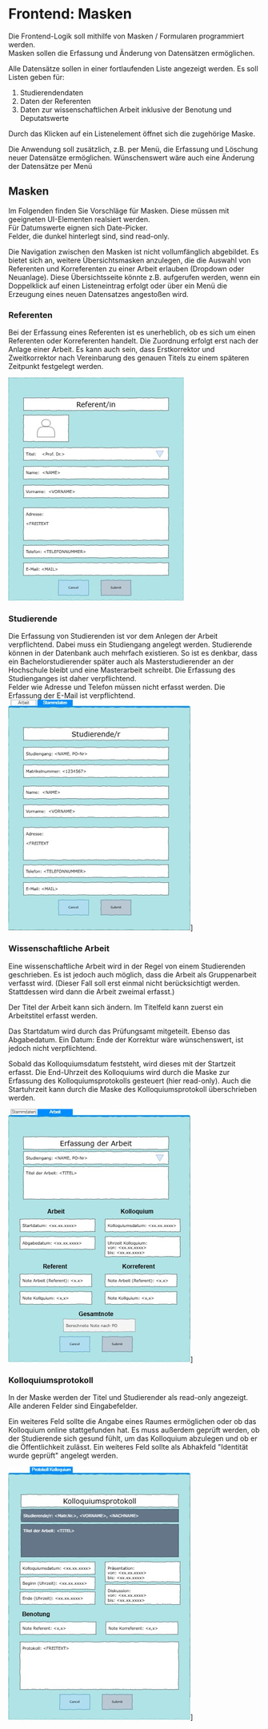 # Frontend: Masken

Die Frontend-Logik soll mithilfe von Masken / Formularen programmiert werden.  
Masken sollen die Erfassung und Änderung von Datensätzen ermöglichen.  

Alle Datensätze sollen in einer fortlaufenden Liste angezeigt werden. Es soll Listen geben für:

1. Studierendendaten  
2. Daten der Referenten  
3. Daten zur wissenschaftlichen Arbeit inklusive der Benotung und Deputatswerte  

Durch das Klicken auf ein Listenelement öffnet sich die zugehörige Maske.  

Die Anwendung soll zusätzlich, z.B. per Menü, die Erfassung und Löschung neuer Datensätze ermöglichen. Wünschenswert wäre auch eine Änderung der Datensätze per Menü  

## Masken

Im Folgenden finden Sie Vorschläge für Masken. Diese müssen mit geeigneten UI-Elementen realsiert werden.  
Für Datumswerte eignen sich Date-Picker.  
Felder, die dunkel hinterlegt sind, sind read-only.  

Die Navigation zwischen den Masken ist nicht vollumfänglich abgebildet.
Es bietet sich an, weitere Übersichtsmasken anzulegen, die die Auswahl von Referenten und Korreferenten zu einer Arbeit erlauben (Dropdown oder Neuanlage). Diese Übersichtsseite könnte z.B. aufgerufen werden, wenn ein Doppelklick auf einen Listeneintrag erfolgt oder über ein Menü die Erzeugung eines neuen Datensatzes angestoßen wird.  

### Referenten  

Bei der Erfassung eines Referenten ist es unerheblich, ob es sich um einen Referenten oder Korreferenten handelt. Die Zuordnung erfolgt erst nach der Anlage einer Arbeit. Es kann auch sein, dass Erstkorrektor und Zweitkorrektor nach Vereinbarung des genauen Titels zu einem späteren Zeitpunkt festgelegt werden.  

![Maske: Referent anlegen](/2_Anforderungsspezifikation/Masken/UI_Referent_anlegen.jpg "Referenten-Maske")

### Studierende

Die Erfassung von Studierenden ist vor dem Anlegen der Arbeit verpflichtend. Dabei muss ein Studiengang angelegt werden. Studierende können in der Datenbank auch mehrfach existieren. So ist es denkbar, dass ein Bachelorstudierender später auch als Masterstudierender an der Hochschule bleibt und eine Masterarbeit schreibt. Die Erfassung des Studienganges ist daher verpflichtend.  
Felder wie Adresse und Telefon müssen nicht erfasst werden. Die Erfassung der E-Mail ist verpflichtend.  
![Maske: Studierende anlegen](/2_Anforderungsspezifikation/Masken/UI_Studierende_anlegen.jpg)]

### Wissenschaftliche Arbeit

Eine wissenschaftliche Arbeit wird in der Regel von einem Studierenden geschrieben. Es ist jedoch auch möglich, dass die Arbeit als Gruppenarbeit verfasst wird. (Dieser Fall soll erst einmal nicht berücksichtigt werden. Stattdessen wird dann die Arbeit zweimal erfasst.)  

Der Titel der Arbeit kann sich ändern. Im Titelfeld kann zuerst ein Arbeitstitel erfasst werden.  

Das Startdatum wird durch das Prüfungsamt mitgeteilt. Ebenso das Abgabedatum. Ein Datum: Ende der Korrektur wäre wünschenswert, ist jedoch nicht verpflichtend.  

Sobald das Kolloquiumsdatum feststeht, wird dieses mit der Startzeit erfasst.  Die End-Uhrzeit des Kolloquiums wird durch die Maske zur Erfassung des Kolloquiumsprotokolls gesteuert (hier read-only). Auch die Startuhrzeit kann durch die Maske des Kolloquiumsprotokoll überschrieben werden.  

![Maske: wissenschaftliche Arbeit anlegen](/2_Anforderungsspezifikation/Masken/UI_wiss_Arbeit_anlegen.jpg)]

### Kolloquiumsprotokoll  

In der Maske werden der Titel und Studierender als read-only angezeigt. Alle anderen Felder sind Eingabefelder.  

Ein weiteres Feld sollte die Angabe eines Raumes ermöglichen oder ob das Kolloquium online stattgefunden hat. Es muss außerdem geprüft werden, ob der Studierende sich gesund fühlt, um das Kolloquium abzulegen und ob er die Öffentlichkeit zulässt. Ein weiteres Feld sollte als Abhakfeld "Identität wurde geprüft" angelegt werden.  

![Maske: Studierende anlegen][Kolloquiumsprotokoll]]

[Kolloquiumsprotokoll]: /2_Anforderungsspezifikation/Masken/UI_Kolloquium_protokollieren.jpg

